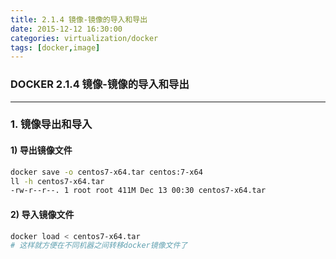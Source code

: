```yaml
---
title: 2.1.4 镜像-镜像的导入和导出
date: 2015-12-12 16:30:00
categories: virtualization/docker
tags: [docker,image]
---
```

### DOCKER 2.1.4 镜像-镜像的导入和导出

---

### 1. 镜像导出和导入
#### 1) 导出镜像文件
``` bash
docker save -o centos7-x64.tar centos:7-x64
ll -h centos7-x64.tar
-rw-r--r--. 1 root root 411M Dec 13 00:30 centos7-x64.tar
```

#### 2) 导入镜像文件
``` bash
docker load < centos7-x64.tar
# 这样就方便在不同机器之间转移docker镜像文件了```
